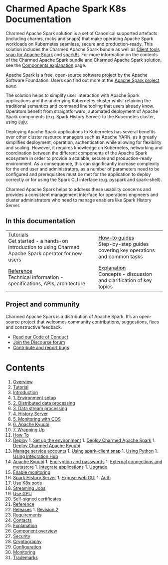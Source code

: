 # Charmed Apache Spark K8s Documentation

Charmed Apache Spark solution is a set of Canonical supported artefacts (including charms, rocks and snaps) that make operating Apache Spark workloads on Kubernetes seamless, secure and production-ready. This solution includes the Charmed Apache Spark bundle as well as [Client tools snap for Apache Spark](https://snapcraft.io/spark-client) and [spark8t](https://github.com/canonical/spark-k8s-toolkit-py). For more information on the contents of the Charmed Apache Spark bundle and Charmed Apache Spark solution, see the [Components explanation](/t/charmed-spark-documentation-explanation-components/11685) page.

Apache Spark is a free, open-source software project by the Apache Software Foundation. Users can find out more at the [Apache Spark project page](https://spark.apache.org).

The solution helps to simplify user interaction with Apache Spark applications and the underlying Kubernetes cluster whilst retaining the traditional semantics and command line tooling that users already know. Operators benefit from straightforward, automated deployment of Apache Spark components (e.g. Spark History Server) to the Kubernetes cluster, using [Juju](https://juju.is/). 

Deploying Apache Spark applications to Kubernetes has several benefits over other cluster resource managers such as Apache YARN, as it greatly simplifies deployment, operation, authentication while allowing for flexibility and scaling. However, it requires knowledge on Kubernetes, networking and coordination between the different components of the Apache Spark ecosystem in order to provide a scalable, secure and production-ready environment. As a consequence, this can significantly increase complexity for the end user and administrators, as a number of parameters need to be configured and prerequisites must be met for the application to deploy correctly or for using the Spark CLI interface (e.g. pyspark and spark-shell). 

Charmed Apache Spark helps to address these usability concerns and provides a consistent management interface for operations engineers and cluster administrators who need to manage enablers like Spark History Server.

## In this documentation

| | |
|--|--|
|  [Tutorials](/t/13234)</br>  Get started - a hands-on introduction to using Charmed Apache Spark operator for new users </br> |  [How-to guides](/t/11618) </br> Step-by-step guides covering key operations and common tasks |
| [Reference](/t/8962) </br> Technical information - specifications, APIs, architecture | [Explanation](/t/11685) </br> Concepts - discussion and clarification of key topics  |

## Project and community

Charmed Apache Spark is a distribution of Apache Spark. It’s an open-source project that welcomes community contributions, suggestions, fixes and constructive feedback.

- [Read our Code of Conduct](https://ubuntu.com/community/code-of-conduct)
- [Join the Discourse forum](https://discourse.charmhub.io/tag/spark)
- [Contribute and report bugs](https://github.com/canonical/spark-client-snap)

# Contents

1. [Overview](overview.md)
1. [Tutorial](tutorial)
  1. [Introduction](tutorial/t-overview.md)
  1. [1. Environment setup](tutorial/t-setup-environment.md)
  1. [2. Distributed data processing](tutorial/t-data-processing.md)
  1. [3. Data stream processing](tutorial/t-streaming.md)
  1. [4. History Server](tutorial/t-history-server.md)
  1. [5. Monitoring with COS](tutorial/t-cos.md)
  1. [6. Apache Kyuubi](tutorial/t-kyuubi.md)
  1. [7. Wrapping Up](tutorial/t-wrapping-up.md)
1. [How To](how-to)
  1. [Deploy](how-to/h-deploy)
    1. [Set up the environment](how-to/h-deploy/h-setup-k8s.md)
    1. [Deploy Charmed Apache Spark](how-to/h-deploy/h-deploy.md)
    1. [Deploy Charmed Apache Kyuubi](how-to/h-deploy/h-deploy-kyuubi.md)
  1. [Manage service accounts](how-to/h-service-accounts)
    1. [Using spark-client snap](how-to/h-service-accounts/h-manage-service-accounts.md)
    1. [Using Python](how-to/h-service-accounts/h-use-spark-client-from-python.md)
    1. [Using Integration Hub](how-to/h-service-accounts/h-use-integration-hub.md)
  1. [Apache Kyuubi](how-to/h-kyuubi)
    1. [Encryption and passwords](how-to/h-kyuubi/h-kyuubi-encryption.md)
    1. [External connections and metastore](how-to/h-kyuubi/h-kyuubi-connections.md)
    1. [Integrate applications](how-to/h-kyuubi/h-kyuubi-applications.md)
    1. [Upgrade](how-to/h-kyuubi/h-kyuubi-upgrade.md)
  1. [Enable monitoring](how-to/h-spark-monitoring.md)
  1. [Spark History Server](how-to/h-history-server)
    1. [Expose web GUI](how-to/h-history-server/h-expose-history-server.md)
    1. [Auth](how-to/h-history-server/h-history-server-authorization.md)
  1. [Use K8s pods](how-to/h-run-on-k8s-pod.md)
  1. [Streaming Jobs](how-to/h-spark-streaming.md)
  1. [Use GPU](how-to/h-spark-gpu.md)
  1. [Self-signed certificates](how-to/h-spark-cert.md)
1. [Reference](reference)
  1. [Releases](reference/r-releases)
    1. [Revision 2](reference/r-releases/r-rev-2.md)
  1. [Requirements](reference/r-requirements.md)
  1. [Contacts](reference/r-contacts.md)
1. [Explanation](explanation)
  1. [Component overview](explanation/e-component-overview.md)
  1. [Security](explanation/e-security.md)
  1. [Cryptography](explanation/e-cryptography.md)
  1. [Configuration](explanation/e-configuration.md)
  1. [Monitoring](explanation/e-monitoring.md)
  1. [Trademarks](explanation/e-trademarks.md)
